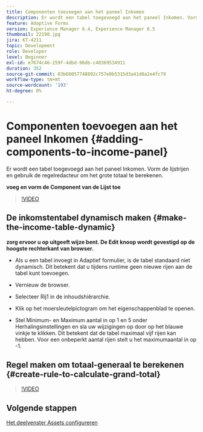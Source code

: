 ```yaml
---
title: Componenten toevoegen aan het paneel Inkomen
description: Er wordt een tabel toegevoegd aan het paneel Inkomen. Vorm de lijstrijen en gebruik de regelredacteur om het grote totaal te berekenen.
feature: Adaptive Forms
version: Experience Manager 6.4, Experience Manager 6.5
thumbnail: 22198.jpg
jira: KT-4211
topic: Development
role: Developer
level: Beginner
exl-id: e7674c46-259f-4dbd-96db-c40369534911
duration: 352
source-git-commit: 03b68057748892c757e0b5315d3a41d0a2e4fc79
workflow-type: tm+mt
source-wordcount: '193'
ht-degree: 0%

---
```


# Componenten toevoegen aan het paneel Inkomen {#adding-components-to-income-panel}

Er wordt een tabel toegevoegd aan het paneel Inkomen. Vorm de lijstrijen en gebruik de regelredacteur om het grote totaal te berekenen.

**voeg en vorm de Component van de Lijst toe**

>[!VIDEO](https://video.tv.adobe.com/v/22198?quality=12&learn=on)



## De inkomstentabel dynamisch maken {#make-the-income-table-dynamic}

**zorg ervoor u op uitgeeft wijze bent. De Edit knoop wordt gevestigd op de hoogste rechterkant van browser.**

* Als u een tabel invoegt in Adaptief formulier, is de tabel standaard niet dynamisch. Dit betekent dat u tijdens runtime geen nieuwe rijen aan de tabel kunt toevoegen.

* Vernieuw de browser.

* Selecteer Rij1 in de inhoudshiërarchie.

* Klik op het moersleutelpictogram om het eigenschappenblad te openen.

* Stel Minimum- en Maximum aantal in op 1 en 5 onder Herhalingsinstellingen en sla uw wijzigingen op door op het blauwe vinkje te klikken. Dit betekent dat de tabel maximaal vijf rijen kan hebben. Voor een onbeperkt aantal rijen stelt u het maximumaantal in op -1.

## Regel maken om totaal-generaal te berekenen {#create-rule-to-calculate-grand-total}


>[!VIDEO](https://video.tv.adobe.com/v/22197?quality=12&learn=on)

## Volgende stappen

[Het deelvenster Assets configureren](./configuring-assets-panel.md)
